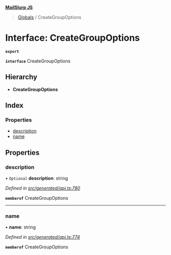 **[MailSlurp JS](../README.md)**

> [Globals](../README.md) / CreateGroupOptions

# Interface: CreateGroupOptions

**`export`** 

**`interface`** CreateGroupOptions

## Hierarchy

* **CreateGroupOptions**

## Index

### Properties

* [description](creategroupoptions.md#description)
* [name](creategroupoptions.md#name)

## Properties

### description

• `Optional` **description**: string

*Defined in [src/generated/api.ts:780](https://github.com/mailslurp/mailslurp-client/blob/24bff2e/src/generated/api.ts#L780)*

**`memberof`** CreateGroupOptions

___

### name

•  **name**: string

*Defined in [src/generated/api.ts:774](https://github.com/mailslurp/mailslurp-client/blob/24bff2e/src/generated/api.ts#L774)*

**`memberof`** CreateGroupOptions
